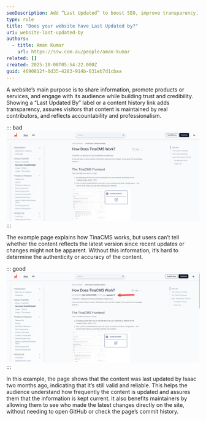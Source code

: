 ```yaml
---
seoDescription: Add “Last Updated” to boost SEO, improve transparency, and build trust by showing your content is current and well-maintained.
type: rule
title: "Does your website have Last Updated by?"
uri: website-last-updated-by
authors:
  - title: Aman Kumar
    url: https://ssw.com.au/people/aman-kumar
related: []
created: 2025-10-08T05:54:22.000Z
guid: 4690812f-0d35-4283-914b-031eb7d1cbaa
---
```


A website’s main purpose is to share information, promote products or services, and engage with its audience while building trust and credibility. Showing a “Last Updated By” label or a content history link adds transparency, assures visitors that content is maintained by real contributors, and reflects accountability and professionalism.

<!--endintro-->

::: bad  
![Figure: Bad example, How does TinaCMS work without last updated by.](how-tinacms-works-bad-example.png)  
:::

The example page explains how TinaCMS works, but users can’t tell whether the content reflects the latest version since recent updates or changes might not be apparent. Without this information, it’s hard to determine the authenticity or accuracy of the content.

::: good  
![Figure: Good example, showing the last updated by and a history link.](how-tinacms-works-good-example.png)  
:::

In this example, the page shows that the content was last updated by Isaac two months ago, indicating that it’s still valid and reliable. This helps the audience understand how frequently the content is updated and assures them that the information is kept current. It also benefits maintainers by allowing them to see who made the latest changes directly on the site, without needing to open GitHub or check the page’s commit history.